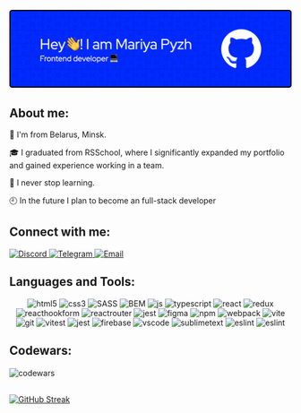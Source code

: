 ![Header](./github-header-image.png)

## **About me:**

📍 I'm from Belarus, Minsk.

🎓 I graduated from RSSchool, where I significantly expanded my portfolio and gained experience working in a team.

👀 I never stop learning.

🕘  In the future I plan to become an full-stack developer

## **Connect with me:**
<a href="https://discord.com/users/1048681613749399552" target="_blank">
  <img alt="Discord" title="Write me on Discord" src="https://img.shields.io/badge/Discord-%237289DA.svg?logo=discord&logoColor=white" height="30"/>
</a>
<a href="https://t.me/Mariya_Pyzh" target="_blank">
  <img alt="Telegram" title="Write me on Telegram" src="https://img.shields.io/badge/Telegram-blue.svg?logo=telegram&logoColor=white" height="30"/>
</a>
<a href="mailto:kashpur.maria@icloud.com" target="_blank">
  <img alt="Email" title="Write me on email" src="https://img.shields.io/badge/kashpur.maria@icloud.com-blue.svg?logo=email=white" height="30"/>
</a>

## **Languages and Tools:**
<div align="center">
  <img alt="html5" src="https://img.shields.io/badge/html5-%23E34F26.svg?style=for-the-badge&logo=html5&logoColor=white" height="40"/>
  <img alt="css3" src="https://img.shields.io/badge/CSS3-1572b6.svg?style=for-the-badge&logo=CSS3&logoColor=white" height="40"/>
  <img alt="SASS" src="https://img.shields.io/badge/Sass-CC6699.svg?style=for-the-badge&logo=Sass&logoColor=white" height="40"/>
  <img alt="BEM" src="https://img.shields.io/badge/BEM-000000.svg?style=for-the-badge&logo=BEM&logoColor=white" height="40"/>
  <img alt="js" src="https://img.shields.io/badge/JavaScript-F7DF1E.svg?style=for-the-badge&logo=JavaScript&logoColor=black" height="40"/>
  <img alt="typescript" src="https://img.shields.io/badge/typescript-3178C6.svg?style=for-the-badge&logo=typescript&logoColor=white" height="40"/>
  <img alt="react" src="https://img.shields.io/badge/react-61DAFB.svg?style=for-the-badge&logo=react&logoColor=black" height="40"/>
  <img alt="redux" src="https://img.shields.io/badge/redux-764ABC.svg?style=for-the-badge&logo=redux&logoColor=white" height="40"/>
  <img alt="reacthookform" src="https://img.shields.io/badge/react%20hook%20form-EC5990.svg?style=for-the-badge&logo=reacthookform&logoColor=white" height="40"/>
  <img alt="reactrouter" src="https://img.shields.io/badge/react%20router-CA4245.svg?style=for-the-badge&logo=reactrouter&logoColor=white" height="40"/>
  <img alt="jest" src="https://img.shields.io/badge/next.js-000000.svg?style=for-the-badge&logo=nextdotjs&logoColor=white" height="40"/>
  <img alt="figma" src="https://img.shields.io/badge/figma-F24E1E.svg?style=for-the-badge&logo=figma&logoColor=white" height="40"/>
  <img alt="npm" src="https://img.shields.io/badge/npm-CB3837.svg?style=for-the-badge&logo=npm&logoColor=white" height="40"/>
  <img alt="webpack" src="https://img.shields.io/badge/webpack-8DD6F9.svg?style=for-the-badge&logo=webpack&logoColor=black" height="40"/>
  <img alt="vite" src="https://img.shields.io/badge/vite-646CFF.svg?style=for-the-badge&logo=vite&logoColor=white" height="40"/>
  <img alt="git" src="https://img.shields.io/badge/git-F05032.svg?style=for-the-badge&logo=git&logoColor=white" height="40"/>
  <img alt="vitest" src="https://img.shields.io/badge/vitest-6E9F18.svg?style=for-the-badge&logo=vitest&logoColor=white" height="40"/>
  <img alt="jest" src="https://img.shields.io/badge/jest-C21325.svg?style=for-the-badge&logo=jest&logoColor=white" height="40"/>
  <img alt="firebase" src="https://img.shields.io/badge/firebase-FFCA28.svg?style=for-the-badge&logo=firebase&logoColor=black" height="40"/>
  <img alt="vscode" src="https://img.shields.io/badge/visual%20studio%20code-007ACC.svg?style=for-the-badge&logo=visualstudiocode&logoColor=white" height="40"/>
  <img alt="sublimetext" src="https://img.shields.io/badge/sublime%20text-FF9800.svg?style=for-the-badge&logo=sublimetext&logoColor=white" height="40"/>
  <img alt="eslint" src="https://img.shields.io/badge/ESLint-4B32C3.svg?style=for-the-badge&logo=eslint&logoColor=white" height="40"/>
  <img alt="eslint" src="https://img.shields.io/badge/prettier-F7B93E.svg?style=for-the-badge&logo=prettier&logoColor=black" height="40"/>
</div>

## **Codewars:**
<p><img align="center" src="https://www.codewars.com/users/rsschool_dbcea99c932e9e7e/badges/micro" alt="codewars" /></p>

##
[![GitHub Streak](https://github-readme-streak-stats-zeta-six.vercel.app?user=maria-kashpur)](https://git.io/streak-stats)